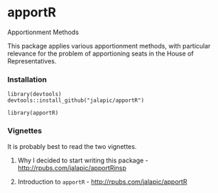 # apportR
Apportionment Methods

This package applies various apportionment methods, with particular relevance for 
the problem of apportioning seats in the House of Representatives.



### Installation

```
library(devtools)
devtools::install_github("jalapic/apportR")

library(apportR)
```


### Vignettes

It is probably best to read the two vignettes.

1. Why I decided to start writing this package -  http://rpubs.com/jalapic/apportRinsp

2. Introduction to `apportR` - http://rpubs.com/jalapic/apportR
